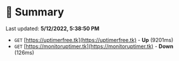 # 📖 Summary
Last updated: **5/12/2022, 5:38:50 PM**

- `GET` [https://uptimerfree.tk](https://uptimerfree.tk) - **Up** (9201ms)
- `GET` [https://monitoruptimer.tk](https://monitoruptimer.tk) - **Down** (126ms)
